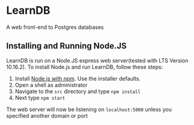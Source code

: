 # LearnDB
A web front-end to Postgres databases

## Installing and Running Node.JS
LearnDB is run on a Node.JS express web server(tested with LTS Version 10.16.2). To install Node.js and run LearnDB, follow these steps:

1) Install [Node.js with npm](https://nodejs.org/en/download/). Use the installer defaults.
2) Open a shell as administrator
3) Navigate to the `src` directory and type `npm install`
4) Next type `npm start`

The web server will now be listening on `localhost:5000` unless you specified another domain or port

